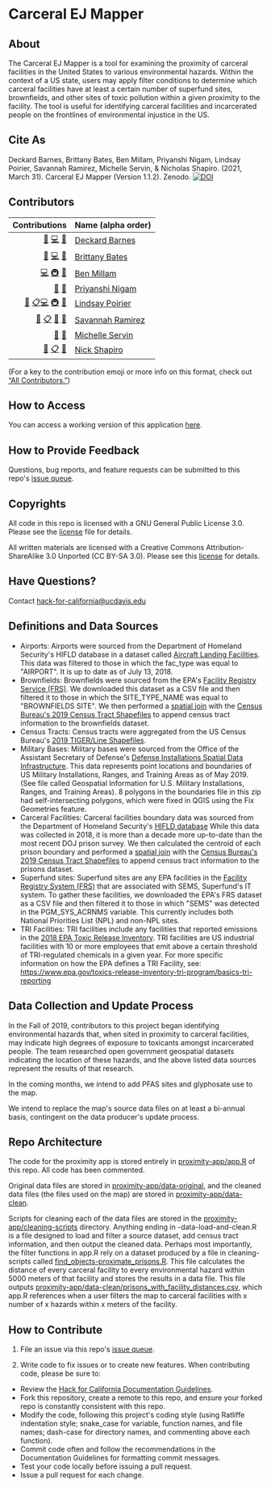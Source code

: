 # Carceral EJ Mapper

## About

The Carceral EJ Mapper is a tool for examining the proximity of carceral facilities in the United States to various environmental hazards. Within the context of a US state, users may apply filter conditions to determine which carceral facilities have at least a certain number of superfund sites, brownfields, and other sites of toxic pollution within a given proximity to the facility. The tool is useful for identifying carceral facilities and incarcerated people on the frontlines of environmental injustice in the US.

## Cite As

Deckard Barnes, Brittany Bates, Ben Millam, Priyanshi Nigam, Lindsay Poirier, Savannah Ramirez, Michelle Servin, & Nicholas Shapiro. (2021, March 31). Carceral EJ Mapper (Version 1.1.2). Zenodo. [![DOI](https://zenodo.org/badge/DOI/10.5281/zenodo.4667080.svg)](https://doi.org/10.5281/zenodo.4667080)

## Contributors
<!-- ALL-CONTRIBUTORS-LIST:START -->
| Contributions | Name (alpha order) |
| ----: | :---- |
| [🔢](# "Content") [💻](# "Code") [🤔](# "Ideas and Planning") | [Deckard Barnes](https://github.com/djbarnes24601) |
| [🔢](# "Content") [💻](# "Code") [🤔](# "Ideas and Planning") | [Brittany Bates](https://github.com/bee-49) |
| [💻](# "Code") [🚇](# "Infrastructure") [🤔](# "Ideas and Planning") | [Ben Millam](https://github.com/benmillam) |
| [🔢](# "Content") [🤔](# "Ideas and Planning") | [Priyanshi Nigam](#) |
| [🔢](# "Content") [📋](# "Organizer")[💻](# "Code") [🚇](# "Infrastructure") [🤔](# "Ideas and Planning") | [Lindsay Poirier](https://github.com/lindsaypoirier) |
| [🔢](# "Content") [📋](# "Organizer") [🐛](# "Bug Reports") [🤔](# "Ideas and Planning") | [Savannah Ramirez](https://github.com/savannahramirez2) |
| [🔢](# "Content") [🤔](# "Ideas and Planning") | [Michelle Servin](https://github.com/mservin310) |
| [🔢](# "Content") [📋](# "Organizer") [🤔](# "Ideas and Planning") | [Nick Shapiro](https://github.com/shapironick) |

<!-- ALL-CONTRIBUTORS-LIST:END -->

(For a key to the contribution emoji or more info on this format, check out [“All Contributors.”](https://allcontributors.org/docs/en/emoji-key))

## How to Access

You can access a working version of this application [here](http://critical-data-analysis.org/shiny/proximity/proximity-app/).

## How to Provide Feedback

Questions, bug reports, and feature requests can be submitted to this repo's [issue queue](https://github.com/Carceral-Ecologies/Carceral-Proximity-Analysis/issues).

## Copyrights
All code in this repo is licensed with a GNU General Public License 3.0. Please see the [license](https://github.com/Carceral-Ecologies/Carceral-Proximity-Analysis/blob/master/LICENSE) file for details.

All written materials are licensed with a Creative Commons Attribution-ShareAlike 3.0 Unported (CC BY-SA 3.0). Please see this [license](https://creativecommons.org/licenses/by-sa/3.0/) for details.

## Have Questions?
Contact [hack-for-california@ucdavis.edu](mailto:hack-for-california@ucdavis.edu)

## Definitions and Data Sources

* Airports: Airports were sourced from the Department of Homeland Security's HIFLD database in a dataset called [Aircraft Landing Facilities](https://hifld-geoplatform.opendata.arcgis.com/datasets/aircraft-landing-facilities). This data was filtered to those in which the fac_type was equal to "AIRPORT". It is up to date as of July 13, 2018.
* Brownfields: Brownfields were sourced from the EPA's [Facility Registry Service (FRS)](https://www.epa.gov/frs/frs-data-resources). We downloaded this dataset as a CSV file and then filtered it to those in which the SITE_TYPE_NAME was equal to "BROWNFIELDS SITE". We then performed a [spatial join](https://github.com/Carceral-Ecologies/Carceral-Proximity-Analysis/issues/13) with the [Census Bureau's 2019 Census Tract Shapefiles](https://www2.census.gov/geo/tiger/TIGER2019/TRACT/) to append census tract information to the brownfields dataset.
* Census Tracts: Census tracts were aggregated from the US Census Bureau's [2019 TIGER/Line Shapefiles](https://www2.census.gov/geo/tiger/TIGER2019/TRACT/).
* Military Bases: Military bases were sourced from the Office of the Assistant Secretary of Defense's [Defense Installations Spatial Data Infrastructure](https://www.acq.osd.mil/eie/BSI/BEI_DISDI.html). This data represents point locations and boundaries of US Military Installations, Ranges, and Training Areas as of May 2019. (See file called Geospatial Information for U.S. Military Installations, Ranges, and Training Areas). 8 polygons in the boundaries file in this zip had self-intersecting polygons, which were fixed in QGIS using the Fix Geometries feature. 
* Carceral Facilities: Carceral facilities boundary data was sourced from the Department of Homeland Security's [HIFLD database](https://hifld-geoplatform.opendata.arcgis.com/datasets/prison-boundaries/data?geometry=97.022%2C-3.069%2C-116.728%2C75.954) While this data was collected in 2018, it is more than a decade more up-to-date than the most recent DOJ prison survey. We then calculated the centroid of each prison boundary and performed a [spatial join](https://github.com/Carceral-Ecologies/Carceral-Proximity-Analysis/issues/13) with the [Census Bureau's 2019 Census Tract Shapefiles](https://www2.census.gov/geo/tiger/TIGER2019/TRACT/) to append census tract information to the prisons dataset.
* Superfund sites: Superfund sites are any EPA facilities in the [Facility Registry System (FRS)](https://www.epa.gov/frs/frs-data-resources) that are associated with SEMS, Superfund's IT system. To gather these facilities, we downloaded the EPA's FRS dataset as a CSV file and then filtered it to those in which "SEMS" was detected in the PGM_SYS_ACRNMS variable. This currently includes both National Priorities List (NPL) and non-NPL sites. 
* TRI Facilities: TRI facilities include any facilities that reported emissions in the [2018 EPA Toxic Release Inventory](https://www.epa.gov/toxics-release-inventory-tri-program/tri-basic-data-files-calendar-years-1987-2018?). TRI facilities are US industrial facilities with 10 or more employees that emit above a certain threshold of TRI-regulated chemicals in a given year. For more specific information on how the EPA defines a TRI Facility, see: https://www.epa.gov/toxics-release-inventory-tri-program/basics-tri-reporting

## Data Collection and Update Process

In the Fall of 2019, contributors to this project began identifying environmental hazards that, when sited in proximity to carceral facilities, may indicate high degrees of exposure to toxicants amongst incarcerated people. The team researched open government geospatial datasets indicating the location of these hazards, and the above listed data sources represent the results of that research. 

In the coming months, we intend to add PFAS sites and glyphosate use to the map. 

We intend to replace the map's source data files on at least a bi-annual basis, contingent on the data producer's update process.

## Repo Architecture

The code for the proximity app is stored entirely in [proximity-app/app.R](proximity-app/app.R) of this repo. All code has been commented. 

Original data files are stored in [proximity-app/data-original](proximity-app/data-original), and the cleaned data files (the files used on the map) are stored in [proximity-app/data-clean](proximity-app/data-clean). 

Scripts for cleaning each of the data files are stored in the [proximity-app/cleaning-scripts](proximity-app/cleaning-scripts) directory. Anything ending in -data-load-and-clean.R is a file designed to load and filter a source dataset, add census tract information, and then output the cleaned data. Perhaps most importantly, the filter functions in app.R rely on a dataset produced by a file in cleaning-scripts called [find_objects-proximate_prisons.R](proximity-app/cleaning-scripts/find_objects_proximate_prisons.R). This file calculates the distance of every carceral facility to every environmental hazard within 5000 meters of that facility and stores the results in a data file. This file outputs [proximity-app/data-clean/prisons_with_facility_distances.csv](proximity-app/data-clean/prisons_with_facility_distances.csv), which app.R references when a user filters the map to carceral facilities with x number of x hazards within x meters of the facility. 

## How to Contribute

1. File an issue via this repo's [issue queue](https://github.com/Carceral-Ecologies/Carceral-Proximity-Analysis/issues).

2. Write code to fix issues or to create new features. When contributing code, please be sure to:

  * Review the [Hack for California Documentation Guidelines](https://docs.google.com/document/d/1f3isQQS7uho_vto2Bf5HvbZBtUA0Pe0f7NlR_ARjTQ8/edit?usp=sharing).
  * Fork this repository, create a remote to this repo, and ensure your forked repo is constantly consistent with this repo. 
  * Modify the code, following this project's coding style (using Ratliffe indentation style; snake_case for variable, function names, and file names; dash-case for directory names, and commenting above each function).
  * Commit code often and follow the recommendations in the Documentation Guidelines for formatting commit messages. 
  * Test your code locally before issuing a pull request.
  * Issue a pull request for each change.




